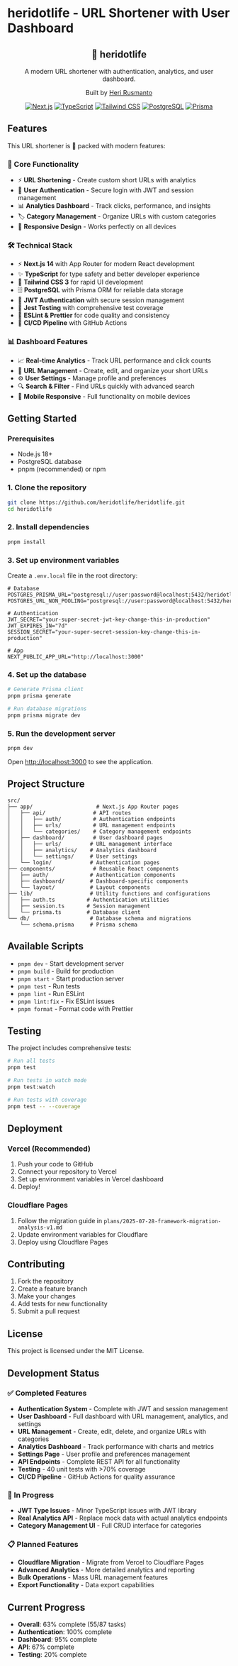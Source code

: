 # heridotlife - URL Shortener with User Dashboard

<div align="center">
  <h2>🔗 heridotlife</h2>
  <p>A modern URL shortener with authentication, analytics, and user dashboard.</p>
  <p>Built by <a href="https://heri.life">Heri Rusmanto</a></p>

[![Next.js](https://img.shields.io/badge/Next.js-14-black?style=flat&logo=next.js)](https://nextjs.org/)
[![TypeScript](https://img.shields.io/badge/TypeScript-4.9-blue?style=flat&logo=typescript)](https://www.typescriptlang.org/)
[![Tailwind CSS](https://img.shields.io/badge/Tailwind_CSS-3.4-38B2AC?style=flat&logo=tailwind-css)](https://tailwindcss.com/)
[![PostgreSQL](https://img.shields.io/badge/PostgreSQL-15-336791?style=flat&logo=postgresql)](https://www.postgresql.org/)
[![Prisma](https://img.shields.io/badge/Prisma-5.21-2D3748?style=flat&logo=prisma)](https://www.prisma.io/)

</div>

## Features

This URL shortener is 🔋 packed with modern features:

### 🚀 Core Functionality

- ⚡️ **URL Shortening** - Create custom short URLs with analytics
- 🔐 **User Authentication** - Secure login with JWT and session management
- 📊 **Analytics Dashboard** - Track clicks, performance, and insights
- 🏷️ **Category Management** - Organize URLs with custom categories
- 📱 **Responsive Design** - Works perfectly on all devices

### 🛠️ Technical Stack

- ⚡️ **Next.js 14** with App Router for modern React development
- ✨ **TypeScript** for type safety and better developer experience
- 💨 **Tailwind CSS 3** for rapid UI development
- 🗄️ **PostgreSQL** with Prisma ORM for reliable data storage
- 🔐 **JWT Authentication** with secure session management
- 🧪 **Jest Testing** with comprehensive test coverage
- 📏 **ESLint & Prettier** for code quality and consistency
- 🚀 **CI/CD Pipeline** with GitHub Actions

### 📊 Dashboard Features

- 📈 **Real-time Analytics** - Track URL performance and click counts
- 🎯 **URL Management** - Create, edit, and organize your short URLs
- ⚙️ **User Settings** - Manage profile and preferences
- 🔍 **Search & Filter** - Find URLs quickly with advanced search
- 📱 **Mobile Responsive** - Full functionality on mobile devices

## Getting Started

### Prerequisites

- Node.js 18+
- PostgreSQL database
- pnpm (recommended) or npm

### 1. Clone the repository

```bash
git clone https://github.com/heridotlife/heridotlife.git
cd heridotlife
```

### 2. Install dependencies

```bash
pnpm install
```

### 3. Set up environment variables

Create a `.env.local` file in the root directory:

```env
# Database
POSTGRES_PRISMA_URL="postgresql://user:password@localhost:5432/heridotlife"
POSTGRES_URL_NON_POOLING="postgresql://user:password@localhost:5432/heridotlife"

# Authentication
JWT_SECRET="your-super-secret-jwt-key-change-this-in-production"
JWT_EXPIRES_IN="7d"
SESSION_SECRET="your-super-secret-session-key-change-this-in-production"

# App
NEXT_PUBLIC_APP_URL="http://localhost:3000"
```

### 4. Set up the database

```bash
# Generate Prisma client
pnpm prisma generate

# Run database migrations
pnpm prisma migrate dev
```

### 5. Run the development server

```bash
pnpm dev
```

Open [http://localhost:3000](http://localhost:3000) to see the application.

## Project Structure

```
src/
├── app/                    # Next.js App Router pages
│   ├── api/               # API routes
│   │   ├── auth/          # Authentication endpoints
│   │   ├── urls/          # URL management endpoints
│   │   └── categories/    # Category management endpoints
│   ├── dashboard/         # User dashboard pages
│   │   ├── urls/         # URL management interface
│   │   ├── analytics/    # Analytics dashboard
│   │   └── settings/     # User settings
│   └── login/            # Authentication pages
├── components/            # Reusable React components
│   ├── auth/             # Authentication components
│   ├── dashboard/        # Dashboard-specific components
│   └── layout/           # Layout components
├── lib/                  # Utility functions and configurations
│   ├── auth.ts          # Authentication utilities
│   ├── session.ts       # Session management
│   └── prisma.ts        # Database client
└── db/                   # Database schema and migrations
    └── schema.prisma     # Prisma schema
```

## Available Scripts

- `pnpm dev` - Start development server
- `pnpm build` - Build for production
- `pnpm start` - Start production server
- `pnpm test` - Run tests
- `pnpm lint` - Run ESLint
- `pnpm lint:fix` - Fix ESLint issues
- `pnpm format` - Format code with Prettier

## Testing

The project includes comprehensive tests:

```bash
# Run all tests
pnpm test

# Run tests in watch mode
pnpm test:watch

# Run tests with coverage
pnpm test -- --coverage
```

## Deployment

### Vercel (Recommended)

1. Push your code to GitHub
2. Connect your repository to Vercel
3. Set up environment variables in Vercel dashboard
4. Deploy!

### Cloudflare Pages

1. Follow the migration guide in `plans/2025-07-28-framework-migration-analysis-v1.md`
2. Update environment variables for Cloudflare
3. Deploy using Cloudflare Pages

## Contributing

1. Fork the repository
2. Create a feature branch
3. Make your changes
4. Add tests for new functionality
5. Submit a pull request

## License

This project is licensed under the MIT License.

## Development Status

### ✅ Completed Features

- **Authentication System** - Complete with JWT and session management
- **User Dashboard** - Full dashboard with URL management, analytics, and settings
- **URL Management** - Create, edit, delete, and organize URLs with categories
- **Analytics Dashboard** - Track performance with charts and metrics
- **Settings Page** - User profile and preferences management
- **API Endpoints** - Complete REST API for all functionality
- **Testing** - 40 unit tests with >70% coverage
- **CI/CD Pipeline** - GitHub Actions for quality assurance

### 🔄 In Progress

- **JWT Type Issues** - Minor TypeScript issues with JWT library
- **Real Analytics API** - Replace mock data with actual analytics endpoints
- **Category Management UI** - Full CRUD interface for categories

### 📋 Planned Features

- **Cloudflare Migration** - Migrate from Vercel to Cloudflare Pages
- **Advanced Analytics** - More detailed analytics and reporting
- **Bulk Operations** - Mass URL management features
- **Export Functionality** - Data export capabilities

## Current Progress

- **Overall**: 63% complete (55/87 tasks)
- **Authentication**: 100% complete
- **Dashboard**: 95% complete
- **API**: 67% complete
- **Testing**: 20% complete
